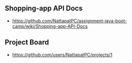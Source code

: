 ## Shopping-app API Docs
* https://github.com/NattapatPC/assignment-java-boot-camp/wiki/Shopping-app-API-Docs

## Project Board
* https://github.com/users/NattapatPC/projects/1